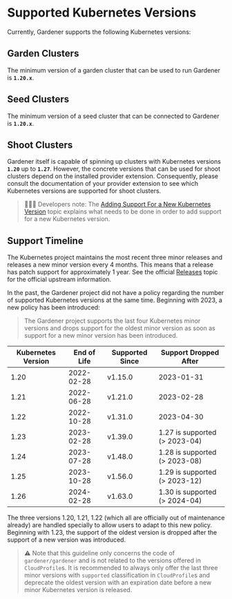 # Supported Kubernetes Versions

Currently, Gardener supports the following Kubernetes versions:

## Garden Clusters

The minimum version of a garden cluster that can be used to run Gardener is **`1.20.x`**.

## Seed Clusters

The minimum version of a seed cluster that can be connected to Gardener is **`1.20.x`**.

## Shoot Clusters

Gardener itself is capable of spinning up clusters with Kubernetes versions **`1.20`** up to **`1.27`**.
However, the concrete versions that can be used for shoot clusters depend on the installed provider extension.
Consequently, please consult the documentation of your provider extension to see which Kubernetes versions are supported for shoot clusters.

> 👨🏼‍💻 Developers note: The [Adding Support For a New Kubernetes Version](../development/new-kubernetes-version.md) topic explains what needs to be done in order to add support for a new Kubernetes version.

## Support Timeline

The Kubernetes project maintains the most recent three minor releases and releases a new minor version every 4 months.
This means that a release has patch support for approximately 1 year.
See the official [Releases](https://kubernetes.io/releases/) topic for the official upstream information.

In the past, the Gardener project did not have a policy regarding the number of supported Kubernetes versions at the same time.
Beginning with 2023, a new policy has been introduced:

> The Gardener project supports the last four Kubernetes minor versions and drops support for the oldest minor version as soon as support for a new minor version has been introduced.

| Kubernetes Version | End of Life | Supported Since | Support Dropped After         |
|--------------------|-------------|-----------------|-------------------------------|
| 1.20               | 2022-02-28  | v1.15.0         | 2023-01-31                    |
| 1.21               | 2022-06-28  | v1.21.0         | 2023-02-28                    |
| 1.22               | 2022-10-28  | v1.31.0         | 2023-04-30                    |
| 1.23               | 2023-02-28  | v1.39.0         | 1.27 is supported (> 2023-04) |
| 1.24               | 2023-07-28  | v1.48.0         | 1.28 is supported (> 2023-08) |
| 1.25               | 2023-10-28  | v1.56.0         | 1.29 is supported (> 2023-12) |
| 1.26               | 2024-02-28  | v1.63.0         | 1.30 is supported (> 2024-04) |

The three versions 1.20, 1.21, 1.22 (which all are officially out of maintenance already) are handled specially to allow users to adapt to this new policy.
Beginning with 1.23, the support of the oldest version is dropped after the support of a new version was introduced.

> ⚠️ Note that this guideline only concerns the code of `gardener/gardener` and is not related to the versions offered in `CloudProfile`s.
> It is recommended to always only offer the last three minor versions with `supported` classification in `CloudProfile`s and deprecate the oldest version with an expiration date before a new minor Kubernetes version is released.
